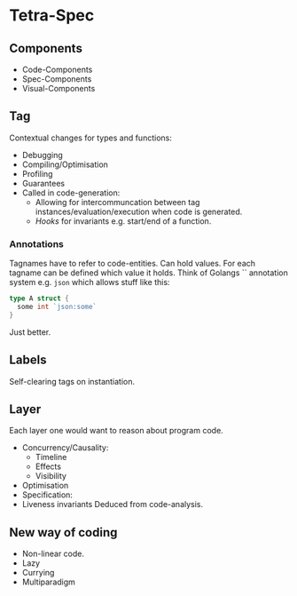 # Tetra-Spec

## Components
* Code-Components
* Spec-Components
* Visual-Components

## Tag
Contextual changes for types and functions:
  * Debugging
  * Compiling/Optimisation
  * Profiling
  * Guarantees
  * Called in code-generation:
    * Allowing for intercommuncation between tag instances/evaluation/execution when code is generated.
    * _Hooks_ for invariants e.g. start/end of a function.
 
### Annotations
Tagnames have to refer to code-entities.
Can hold values.
For each tagname can be defined which value it holds.
Think of Golangs \`\` annotation system e.g.
`json` which allows stuff like this:

```Go
type A struct {
  some int `json:some`
}
```
Just better.

## Labels
Self-clearing tags on instantiation.

## Layer
Each layer one would want to reason about program code.
  * Concurrency/Causality:
    * Timeline
    * Effects
    * Visibility
  * Optimisation
  * Specification:
  * Liveness invariants
Deduced from code-analysis.

## New way of coding
* Non-linear code.
* Lazy
* Currying
* Multiparadigm
